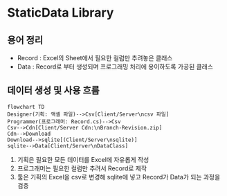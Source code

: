 # StaticData Library

## 용어 정리
* Record : Excel의 Sheet에서 필요한 컬럼만 추려놓은 클래스
* Data : Record로 부터 생성되며 프로그래밍 처리에 용이하도록 가공된 클래스


## 데이터 생성 및 사용 흐름

```mermaid
flowchart TD
Designer(기획: 액셀 파일)-->Csv[Client/Server\ncsv 파일]
Programmer(프로그래머: Record.cs)-->Csv
Csv-->Cdn[Client/Server Cdn:\nBranch-Revision.zip]
Cdn-->Download
Download-->sqlite[(Client/Server\nsqlite)]
sqlite-->Data[Client/Server\nDataClass]
```

1. 기획은 필요한 모든 데이터를 Excel에 자유롭게 작성
2. 프로그래머는 필요한 컬럼만 추려서 Record로 제작
3. 툴은 기획의 Excel을 csv로 변경해 sqlite에 넣고 Record가 Data가 되는 과정을 검증